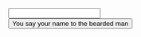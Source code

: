 <form onsubmit="submit()">
    <div class="centered">
        <input id="name">
        <br />
        <button type="submit">You say your name to the bearded man</button>
    </div>
</form>

<script>
function submit() {
    const nameElement = document.getElementById('name');
    window.location.href = `/their-name?name=${nameElement.value}`;
}
</script>
